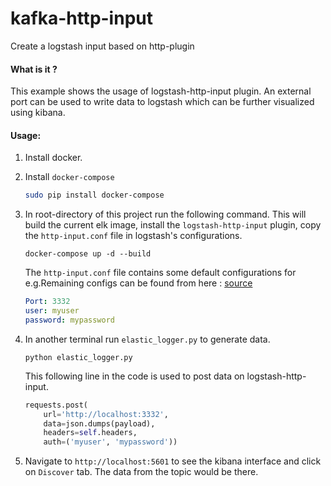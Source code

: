 # kafka-http-input
Create a logstash input based on http-plugin

#### What is it ?
 This example shows the usage of logstash-http-input plugin. An external port can be used to write data to logstash which can be further visualized using kibana.

 #### Usage:
 1. Install docker.
 2. Install `docker-compose`

    ```bash
    sudo pip install docker-compose
    ```

 3. In root-directory of this project run the following command. This will build the current elk image, install the `logstash-http-input` plugin, copy the `http-input.conf` file in logstash's configurations.

    `docker-compose up -d --build`

    The `http-input.conf` file contains some default configurations for e.g.Remaining configs can be found from here : [source](https://www.elastic.co/guide/en/logstash/current/plugins-inputs-http.html)

    ```yaml
    Port: 3332
    user: myuser
    password: mypassword
    ```   

4. In another terminal run `elastic_logger.py` to generate data.

    `python elastic_logger.py`

    This following line in the code is used to post data on logstash-http-input.

    ```python
    requests.post(
        url='http://localhost:3332',
        data=json.dumps(payload),
        headers=self.headers,
        auth=('myuser', 'mypassword'))
    ```

5. Navigate to `http://localhost:5601` to see the kibana interface and click on `Discover` tab. The data from the topic would be there.

